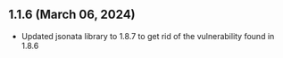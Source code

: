 ## 1.1.6 (March 06, 2024)
* Updated jsonata library to 1.8.7 to get rid of the vulnerability found in 1.8.6
